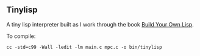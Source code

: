 
## Tinylisp

A tiny lisp interpreter built as I work through the book [Build Your Own Lisp](buildyourownlisp.com).

To compile:

    cc -std=c99 -Wall -ledit -lm main.c mpc.c -o bin/tinylisp
